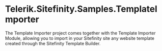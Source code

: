 Telerik.Sitefinity.Samples.TemplateImporter
===========================================

The Template Importer project comes together with the Template Importer Module, allowing you to import in your Sitefinity site any website template created through the Sitefinity Template Builder.

